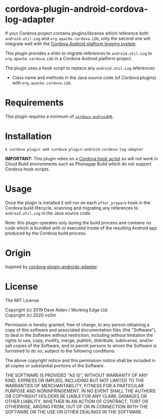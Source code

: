 cordova-plugin-android-cordova-log-adapter
===============================

If your Cordova project contains plugins/libraries which reference both `android.util.Log` and `org.apache.cordova.LOG`, only the second one will integrate well with the [Cordova Android platform logging system](https://github.com/apache/cordova-android/blob/master/framework/src/org/apache/cordova/LOG.java).

This plugin provides a shim to migrate references to `android.util.Log` to `org.apache.cordova.LOG` in a Cordova Android platform project.

The plugin uses a hook script to replace any `android.util.Log` references:
- Class name and methods in the Java source code (of Cordova plugins) with `org.apache.cordova.LOG`.

# Requirements

This plugin requires a minimum of [`cordova-android@6`](https://github.com/apache/cordova-android).
 
# Installation

    $ cordova plugin add cordova-plugin-android-cordova-log-adapter
    
**IMPORTANT:** This plugin relies on a [Cordova hook script](https://cordova.apache.org/docs/en/latest/guide/appdev/hooks/) so will not work in Cloud Build environments such as Phonegap Build which do not support Cordova hook scripts.

# Usage

Once the plugin is installed it will run on each `after_prepare` hook in the Cordova build lifecycle, scanning and migrating any references to `android.util.Log` in the Java source code.
 
Note: this plugin operates only during the build process and contains no code which is bundled with or executed inside of the resulting Android app produced by the Cordova build process.

# Origin

Inspired by [cordova-plugin-androidx-adapter](https://github.com/dpa99c/cordova-plugin-androidx-adapter).

License
================

The MIT License

Copyright (c) 2019 Dave Alden / Working Edge Ltd.\
Copyright (c) 2020 ns0m

Permission is hereby granted, free of charge, to any person obtaining a copy
of this software and associated documentation files (the "Software"), to deal
in the Software without restriction, including without limitation the rights
to use, copy, modify, merge, publish, distribute, sublicense, and/or sell
copies of the Software, and to permit persons to whom the Software is
furnished to do so, subject to the following conditions:

The above copyright notice and this permission notice shall be included in
all copies or substantial portions of the Software.

THE SOFTWARE IS PROVIDED "AS IS", WITHOUT WARRANTY OF ANY KIND, EXPRESS OR
IMPLIED, INCLUDING BUT NOT LIMITED TO THE WARRANTIES OF MERCHANTABILITY,
FITNESS FOR A PARTICULAR PURPOSE AND NONINFRINGEMENT. IN NO EVENT SHALL THE
AUTHORS OR COPYRIGHT HOLDERS BE LIABLE FOR ANY CLAIM, DAMAGES OR OTHER
LIABILITY, WHETHER IN AN ACTION OF CONTRACT, TORT OR OTHERWISE, ARISING FROM,
OUT OF OR IN CONNECTION WITH THE SOFTWARE OR THE USE OR OTHER DEALINGS IN
THE SOFTWARE.
